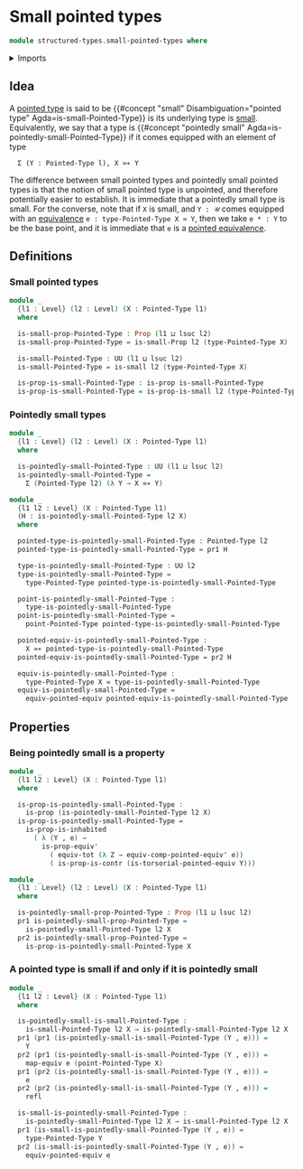 # Small pointed types

```agda
module structured-types.small-pointed-types where
```

<details><summary>Imports</summary>

```agda
open import foundation.contractible-types
open import foundation.dependent-pair-types
open import foundation.equivalences
open import foundation.functoriality-dependent-pair-types
open import foundation.identity-types
open import foundation.propositions
open import foundation.small-types
open import foundation.universe-levels

open import structured-types.pointed-equivalences
open import structured-types.pointed-types
```

</details>

## Idea

A [pointed type](structured-types.pointed-types.md) is said to be
{{#concept "small" Disambiguation="pointed type" Agda=is-small-Pointed-Type}} is
its underlying type is [small](foundation.small-types.md). Equivalently, we say
that a type is
{{#concept "pointedly small" Agda=is-pointedly-small-Pointed-Type}} if it comes
equipped with an element of type

```text
  Σ (Y : Pointed-Type l), X ≃∗ Y
```

The difference between small pointed types and pointedly small pointed types is
that the notion of small pointed type is unpointed, and therefore potentially
easier to establish. It is immediate that a pointedly small type is small. For
the converse, note that if `X` is small, and `Y : 𝒰` comes equipped with an
[equivalence](foundation-core.equivalences.md) `e : type-Pointed-Type X ≃ Y`,
then we take `e * : Y` to be the base point, and it is immediate that `e` is a
[pointed equivalence](structured-types.pointed-equivalences.md).

## Definitions

### Small pointed types

```agda
module _
  {l1 : Level} (l2 : Level) (X : Pointed-Type l1)
  where

  is-small-prop-Pointed-Type : Prop (l1 ⊔ lsuc l2)
  is-small-prop-Pointed-Type = is-small-Prop l2 (type-Pointed-Type X)

  is-small-Pointed-Type : UU (l1 ⊔ lsuc l2)
  is-small-Pointed-Type = is-small l2 (type-Pointed-Type X)

  is-prop-is-small-Pointed-Type : is-prop is-small-Pointed-Type
  is-prop-is-small-Pointed-Type = is-prop-is-small l2 (type-Pointed-Type X)
```

### Pointedly small types

```agda
module _
  {l1 : Level} (l2 : Level) (X : Pointed-Type l1)
  where

  is-pointedly-small-Pointed-Type : UU (l1 ⊔ lsuc l2)
  is-pointedly-small-Pointed-Type =
    Σ (Pointed-Type l2) (λ Y → X ≃∗ Y)

module _
  {l1 l2 : Level} (X : Pointed-Type l1)
  (H : is-pointedly-small-Pointed-Type l2 X)
  where

  pointed-type-is-pointedly-small-Pointed-Type : Pointed-Type l2
  pointed-type-is-pointedly-small-Pointed-Type = pr1 H

  type-is-pointedly-small-Pointed-Type : UU l2
  type-is-pointedly-small-Pointed-Type =
    type-Pointed-Type pointed-type-is-pointedly-small-Pointed-Type

  point-is-pointedly-small-Pointed-Type :
    type-is-pointedly-small-Pointed-Type
  point-is-pointedly-small-Pointed-Type =
    point-Pointed-Type pointed-type-is-pointedly-small-Pointed-Type

  pointed-equiv-is-pointedly-small-Pointed-Type :
    X ≃∗ pointed-type-is-pointedly-small-Pointed-Type
  pointed-equiv-is-pointedly-small-Pointed-Type = pr2 H

  equiv-is-pointedly-small-Pointed-Type :
    type-Pointed-Type X ≃ type-is-pointedly-small-Pointed-Type
  equiv-is-pointedly-small-Pointed-Type =
    equiv-pointed-equiv pointed-equiv-is-pointedly-small-Pointed-Type
```

## Properties

### Being pointedly small is a property

```agda
module _
  {l1 l2 : Level} (X : Pointed-Type l1)
  where

  is-prop-is-pointedly-small-Pointed-Type :
    is-prop (is-pointedly-small-Pointed-Type l2 X)
  is-prop-is-pointedly-small-Pointed-Type =
    is-prop-is-inhabited
      ( λ (Y , e) →
        is-prop-equiv'
          ( equiv-tot (λ Z → equiv-comp-pointed-equiv' e))
          ( is-prop-is-contr (is-torsorial-pointed-equiv Y)))

module _
  {l1 : Level} (l2 : Level) (X : Pointed-Type l1)
  where

  is-pointedly-small-prop-Pointed-Type : Prop (l1 ⊔ lsuc l2)
  pr1 is-pointedly-small-prop-Pointed-Type =
    is-pointedly-small-Pointed-Type l2 X
  pr2 is-pointedly-small-prop-Pointed-Type =
    is-prop-is-pointedly-small-Pointed-Type X
```

### A pointed type is small if and only if it is pointedly small

```agda
module _
  {l1 l2 : Level} (X : Pointed-Type l1)
  where

  is-pointedly-small-is-small-Pointed-Type :
    is-small-Pointed-Type l2 X → is-pointedly-small-Pointed-Type l2 X
  pr1 (pr1 (is-pointedly-small-is-small-Pointed-Type (Y , e))) =
    Y
  pr2 (pr1 (is-pointedly-small-is-small-Pointed-Type (Y , e))) =
    map-equiv e (point-Pointed-Type X)
  pr1 (pr2 (is-pointedly-small-is-small-Pointed-Type (Y , e))) =
    e
  pr2 (pr2 (is-pointedly-small-is-small-Pointed-Type (Y , e))) =
    refl

  is-small-is-pointedly-small-Pointed-Type :
    is-pointedly-small-Pointed-Type l2 X → is-small-Pointed-Type l2 X
  pr1 (is-small-is-pointedly-small-Pointed-Type (Y , e)) =
    type-Pointed-Type Y
  pr2 (is-small-is-pointedly-small-Pointed-Type (Y , e)) =
    equiv-pointed-equiv e
```
